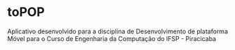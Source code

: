 # toPOP

Aplicativo desenvolvido para a disciplina de Desenvolvimento de plataforma Móvel para o Curso de Engenharia da Computação do IFSP - Piracicaba
